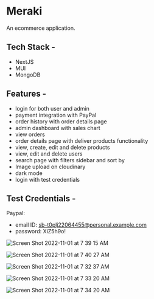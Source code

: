 # Meraki
An ecommerce application.

## Tech Stack -
- NextJS
- MUI
- MongoDB

## Features - 
- login for both user and admin
- payment integration with PayPal
- order history with order details page
- admin dashboard with sales chart
- view orders
- order details page with deliver products functionality
- view, create, edit and delete products 
- view, edit and delete users 
- search page with filters sidebar and sort by
- Image upload on cloudinary
- dark mode
- login with test credentials

## Test Credentials - 
Paypal: 
- email ID: sb-t0plj22064455@personal.example.com
- password: XiZ5h9o!

![Screen Shot 2022-11-01 at 7 39 15 AM](https://user-images.githubusercontent.com/78725970/199143265-9fee2578-7d6b-4292-91d1-8ef67bf72621.png)

![Screen Shot 2022-11-01 at 7 40 27 AM](https://user-images.githubusercontent.com/78725970/199143400-40482ce7-331f-4b7a-a365-6d587d101adf.png)

![Screen Shot 2022-11-01 at 7 32 37 AM](https://user-images.githubusercontent.com/78725970/199142584-083cf77e-bf48-4365-b122-abe78f11ee18.png)

![Screen Shot 2022-11-01 at 7 33 20 AM](https://user-images.githubusercontent.com/78725970/199142668-37b47410-6f43-4543-8e8c-ad253b394f0d.png)

![Screen Shot 2022-11-01 at 7 34 20 AM](https://user-images.githubusercontent.com/78725970/199142767-4fd89a73-075a-41b2-940d-185e55dd1e9b.png)

